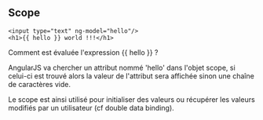 ## Scope

    <input type="text" ng-model="hello"/>
    <h1>{{ hello }} world !!!</h1>

Comment est évaluée l'expression {{ hello }} ?

AngularJS va chercher un attribut nommé 'hello' dans l'objet scope, si celui-ci est trouvé alors la valeur de l'attribut
 sera affichée sinon une chaîne de caractères vide. <!-- .element: class="fragment" data-fragment-index="1" -->

Le scope est ainsi utilisé pour initialiser des valeurs ou récupérer les valeurs modifiés par un utilisateur (cf
double data binding). <!-- .element: class="fragment" data-fragment-index="2" -->
